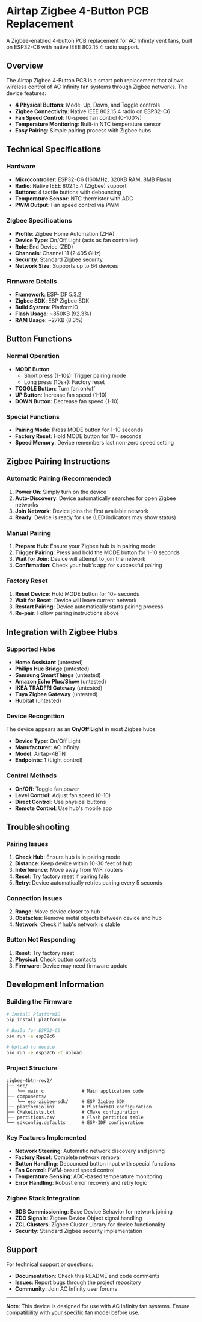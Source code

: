 # Airtap Zigbee 4-Button PCB Replacement

A Zigbee-enabled 4-button PCB replacement for AC Infinity vent fans, built on ESP32-C6 with native IEEE 802.15.4 radio support.

## Overview

The Airtap Zigbee 4-Button PCB is a smart pcb replacement that allows wireless control of AC Infinity fan systems through Zigbee networks. The device features:

- **4 Physical Buttons**: Mode, Up, Down, and Toggle controls
- **Zigbee Connectivity**: Native IEEE 802.15.4 radio on ESP32-C6
- **Fan Speed Control**: 10-speed fan control (0-100%)
- **Temperature Monitoring**: Built-in NTC temperature sensor
- **Easy Pairing**: Simple pairing process with Zigbee hubs

## Technical Specifications

### Hardware
- **Microcontroller**: ESP32-C6 (160MHz, 320KB RAM, 8MB Flash)
- **Radio**: Native IEEE 802.15.4 (Zigbee) support
- **Buttons**: 4 tactile buttons with debouncing
- **Temperature Sensor**: NTC thermistor with ADC
- **PWM Output**: Fan speed control via PWM

### Zigbee Specifications
- **Profile**: Zigbee Home Automation (ZHA)
- **Device Type**: On/Off Light (acts as fan controller)
- **Role**: End Device (ZED)
- **Channels**: Channel 11 (2.405 GHz)
- **Security**: Standard Zigbee security
- **Network Size**: Supports up to 64 devices

### Firmware Details
- **Framework**: ESP-IDF 5.3.2
- **Zigbee SDK**: ESP Zigbee SDK
- **Build System**: PlatformIO
- **Flash Usage**: ~850KB (92.3%)
- **RAM Usage**: ~27KB (8.3%)

## Button Functions

### Normal Operation
- **MODE Button**: 
  - Short press (1-10s): Trigger pairing mode
  - Long press (10s+): Factory reset
- **TOGGLE Button**: Turn fan on/off
- **UP Button**: Increase fan speed (1-10)
- **DOWN Button**: Decrease fan speed (1-10)

### Special Functions
- **Pairing Mode**: Press MODE button for 1-10 seconds
- **Factory Reset**: Hold MODE button for 10+ seconds
- **Speed Memory**: Device remembers last non-zero speed setting

## Zigbee Pairing Instructions

### Automatic Pairing (Recommended)
1. **Power On**: Simply turn on the device
2. **Auto-Discovery**: Device automatically searches for open Zigbee networks
3. **Join Network**: Device joins the first available network
4. **Ready**: Device is ready for use (LED indicators may show status)

### Manual Pairing
1. **Prepare Hub**: Ensure your Zigbee hub is in pairing mode
2. **Trigger Pairing**: Press and hold the MODE button for 1-10 seconds
3. **Wait for Join**: Device will attempt to join the network
4. **Confirmation**: Check your hub's app for successful pairing

### Factory Reset
1. **Reset Device**: Hold MODE button for 10+ seconds
2. **Wait for Reset**: Device will leave current network
3. **Restart Pairing**: Device automatically starts pairing process
4. **Re-pair**: Follow pairing instructions above

## Integration with Zigbee Hubs

### Supported Hubs
- **Home Assistant** (untested)
- **Philips Hue Bridge** (untested)
- **Samsung SmartThings** (untested)
- **Amazon Echo Plus/Show** (untested)
- **IKEA TRÅDFRI Gateway** (untested)
- **Tuya Zigbee Gateway** (untested)
- **Hubitat** (untested)

### Device Recognition
The device appears as an **On/Off Light** in most Zigbee hubs:
- **Device Type**: On/Off Light
- **Manufacturer**: AC Infinity
- **Model**: Airtap-4BTN
- **Endpoints**: 1 (Light control)

### Control Methods
- **On/Off**: Toggle fan power
- **Level Control**: Adjust fan speed (0-10)
- **Direct Control**: Use physical buttons
- **Remote Control**: Use hub's mobile app

## Troubleshooting

### Pairing Issues
1. **Check Hub**: Ensure hub is in pairing mode
2. **Distance**: Keep device within 10-30 feet of hub
3. **Interference**: Move away from WiFi routers
4. **Reset**: Try factory reset if pairing fails
5. **Retry**: Device automatically retries pairing every 5 seconds

### Connection Issues
2. **Range**: Move device closer to hub
3. **Obstacles**: Remove metal objects between device and hub
4. **Network**: Check if hub's network is stable

### Button Not Responding
1. **Reset**: Try factory reset
3. **Physical**: Check button contacts
4. **Firmware**: Device may need firmware update

## Development Information

### Building the Firmware
```bash
# Install PlatformIO
pip install platformio

# Build for ESP32-C6
pio run -e esp32c6

# Upload to device
pio run -e esp32c6 -t upload
```

### Project Structure
```
zigbee-4btn-rev2/
├── src/
│   └── main.c              # Main application code
├── components/
│   └── esp-zigbee-sdk/     # ESP Zigbee SDK
├── platformio.ini          # PlatformIO configuration
├── CMakeLists.txt          # CMake configuration
├── partitions.csv          # Flash partition table
└── sdkconfig.defaults      # ESP-IDF configuration
```

### Key Features Implemented
- **Network Steering**: Automatic network discovery and joining
- **Factory Reset**: Complete network removal
- **Button Handling**: Debounced button input with special functions
- **Fan Control**: PWM-based speed control
- **Temperature Sensing**: ADC-based temperature monitoring
- **Error Handling**: Robust error recovery and retry logic

### Zigbee Stack Integration
- **BDB Commissioning**: Base Device Behavior for network joining
- **ZDO Signals**: Zigbee Device Object signal handling
- **ZCL Clusters**: Zigbee Cluster Library for device functionality
- **Security**: Standard Zigbee security implementation

## Support

For technical support or questions:
- **Documentation**: Check this README and code comments
- **Issues**: Report bugs through the project repository
- **Community**: Join AC Infinity user forums

---

**Note**: This device is designed for use with AC Infinity fan systems. Ensure compatibility with your specific fan model before use.

